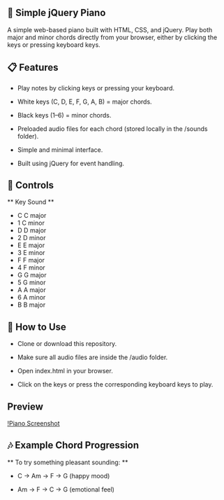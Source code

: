 ## 🎹 Simple jQuery Piano

A simple web-based piano built with HTML, CSS, and jQuery.
Play both major and minor chords directly from your browser, either by clicking the keys or pressing keyboard keys.

## 📋 Features

- Play notes by clicking keys or pressing your keyboard.

- White keys (C, D, E, F, G, A, B) = major chords.

- Black keys (1–6) = minor chords.

- Preloaded audio files for each chord (stored locally in the /sounds folder).

- Simple and minimal interface.

- Built using jQuery for event handling.

## 🎼 Controls
** Key	Sound **
- C     C major
- 1	    C minor
- D 	D major
- 2 	D minor
- E 	E major
- 3 	E minor
- F 	F major
- 4 	F minor
- G 	G major
- 5 	G minor
- A 	A major
- 6 	A minor
- B 	B major

## 🚀 How to Use

- Clone or download this repository.

- Make sure all audio files are inside the /audio folder.

- Open index.html in your browser.

- Click on the keys or press the corresponding keyboard keys to play.

## Preview
[!Piano Screenshot](./images/screenshot.png)

## 🎶 Example Chord Progression

** To try something pleasant sounding: **

- C → Am → F → G (happy mood)

- Am → F → C → G (emotional feel)